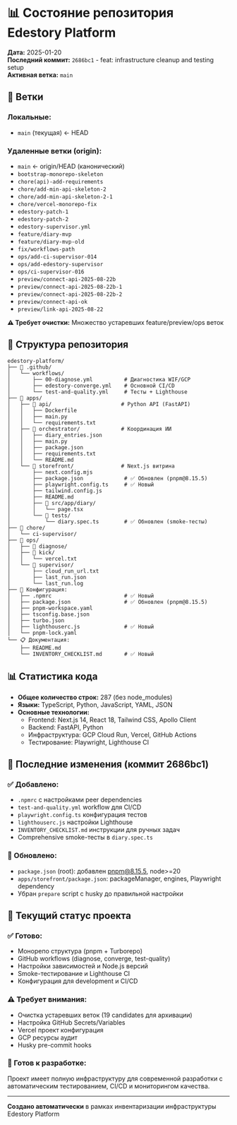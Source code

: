 # 📊 Состояние репозитория Edestory Platform

**Дата:** 2025-01-20  
**Последний коммит:** `2686bc1` - feat: infrastructure cleanup and testing setup  
**Активная ветка:** `main`

## 🌳 Ветки

### Локальные:
- `main` (текущая) ← HEAD

### Удаленные ветки (origin):
- `main` ← origin/HEAD (канонический)
- `bootstrap-monorepo-skeleton`
- `chore(api)-add-requirements`
- `chore/add-min-api-skeleton-2`
- `chore/add-min-api-skeleton-2-1` 
- `chore/vercel-monorepo-fix`
- `edestory-patch-1`
- `edestory-patch-2`
- `edestory-supervisor.yml`
- `feature/diary-mvp`
- `feature/diary-mvp-old`
- `fix/workflows-path`
- `ops/add-ci-supervisor-014`
- `ops/add-edestory-supervisor`
- `ops/ci-supervisor-016`
- `preview/connect-api-2025-08-22b`
- `preview/connect-api-2025-08-22b-1`
- `preview/connect-api-2025-08-22b-2`
- `preview/connect-api-ok`
- `preview/link-api-2025-08-22`

**⚠️ Требует очистки:** Множество устаревших feature/preview/ops веток

## 📁 Структура репозитория

```
edestory-platform/
├── 📂 .github/
│   └── workflows/
│       ├── 00-diagnose.yml          # Диагностика WIF/GCP
│       ├── edestory-converge.yml    # Основной CI/CD
│       └── test-and-quality.yml     # Тесты + Lighthouse
├── 📂 apps/
│   ├── 📂 api/                      # Python API (FastAPI)
│   │   ├── Dockerfile
│   │   ├── main.py
│   │   └── requirements.txt
│   ├── 📂 orchestrator/             # Координация ИИ
│   │   ├── diary_entries.json
│   │   ├── main.py
│   │   ├── package.json
│   │   ├── requirements.txt
│   │   └── README.md
│   └── 📂 storefront/               # Next.js витрина
│       ├── next.config.mjs
│       ├── package.json             # ✅ Обновлен (pnpm@8.15.5)
│       ├── playwright.config.ts     # ✅ Новый
│       ├── tailwind.config.js
│       ├── README.md
│       ├── 📂 src/app/diary/
│       │   └── page.tsx
│       └── 📂 tests/
│           └── diary.spec.ts        # ✅ Обновлен (smoke-тесты)
├── 📂 chore/
│   └── ci-supervisor/
├── 📂 ops/
│   ├── 📂 diagnose/
│   ├── 📂 kick/
│   │   └── vercel.txt
│   └── 📂 supervisor/
│       ├── cloud_run_url.txt
│       ├── last_run.json
│       └── last_run.log
├── 🔧 Конфигурация:
│   ├── .npmrc                       # ✅ Новый
│   ├── package.json                 # ✅ Обновлен (pnpm@8.15.5)
│   ├── pnpm-workspace.yaml
│   ├── tsconfig.base.json
│   ├── turbo.json
│   ├── lighthouserc.js              # ✅ Новый
│   └── pnpm-lock.yaml
└── 📋 Документация:
    ├── README.md
    └── INVENTORY_CHECKLIST.md       # ✅ Новый
```

## 📊 Статистика кода

- **Общее количество строк:** 287 (без node_modules)
- **Языки:** TypeScript, Python, JavaScript, YAML, JSON
- **Основные технологии:** 
  - Frontend: Next.js 14, React 18, Tailwind CSS, Apollo Client
  - Backend: FastAPI, Python
  - Инфраструктура: GCP Cloud Run, Vercel, GitHub Actions
  - Тестирование: Playwright, Lighthouse CI

## 🔄 Последние изменения (коммит 2686bc1)

### ✅ Добавлено:
- `.npmrc` с настройками peer dependencies
- `test-and-quality.yml` workflow для CI/CD
- `playwright.config.ts` конфигурация тестов
- `lighthouserc.js` настройки Lighthouse
- `INVENTORY_CHECKLIST.md` инструкции для ручных задач
- Comprehensive smoke-тесты в `diary.spec.ts`

### 🔧 Обновлено:
- `package.json` (root): добавлен pnpm@8.15.5, node>=20
- `apps/storefront/package.json`: packageManager, engines, Playwright dependency
- Убран `prepare` script с husky до правильной настройки

## 🎯 Текущий статус проекта

### ✅ Готово:
- Монорепо структура (pnpm + Turborepo)
- GitHub workflows (diagnose, converge, test-quality)
- Настройки зависимостей и Node.js версий
- Smoke-тестирование и Lighthouse CI
- Конфигурация для development и CI/CD

### ⚠️ Требует внимания:
- Очистка устаревших веток (19 candidates для архивации)
- Настройка GitHub Secrets/Variables
- Vercel проект конфигурация
- GCP ресурсы аудит
- Husky pre-commit hooks

### 🚀 Готов к разработке:
Проект имеет полную инфраструктуру для современной разработки с автоматическим тестированием, CI/CD и мониторингом качества.

---

**Создано автоматически** в рамках инвентаризации инфраструктуры Edestory Platform
